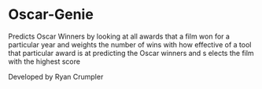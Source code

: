 # Oscar-Genie
Predicts Oscar Winners by looking at all awards that a film won 
for a particular year and weights the number of wins with how effective 
of a tool that particular award is at predicting the Oscar winners and s
elects the film with the highest score

Developed by Ryan Crumpler
